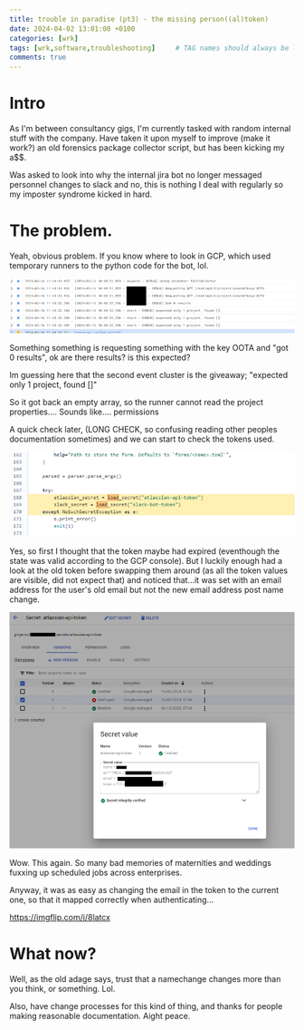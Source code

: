 ```yaml
---
title: trouble in paradise (pt3) - the missing person((al)token)
date: 2024-04-02 13:01:00 +0100
categories: [wrk]
tags: [wrk,software,troubleshooting]     # TAG names should always be lowercase
comments: true
---
```


# Intro

As I'm between consultancy gigs, I'm currently tasked with random internal stuff with the company. Have taken it upon myself to improve (make it work?) an old forensics package collector script, but has been kicking my a$$.

Was asked to look into why the internal jira bot no longer messaged personnel changes to slack and no, this is nothing I deal with regularly so my imposter syndrome kicked in hard.

# The problem.

Yeah, obvious problem. If you know where to look in GCP, which used temporary runners to the python code for the bot, lol.

![obvious problem is obvious](/assets/images/2024-04-02-trouble-in-paradise-pt3/1.png)

Something something is requesting something with the key OOTA and "got 0 results", ok are there results? is this expected?

Im guessing here that the second event cluster is the giveaway; "expected only 1 project, found []" 

So it got back an empty array, so the runner cannot read the project properties.... Sounds like.... permissions

A quick check later, (LONG CHECK, so confusing reading other peoples documentation sometimes)  and we can start to check the tokens used.

![one is a token, the other is... also a token](/assets/images/2024-04-02-trouble-in-paradise-pt3/2.png)

Yes, so first I thought that the token maybe had expired (eventhough the state was valid according to the GCP console). But I luckily enough had a look at the old token before swapping them around (as all the token values are visible, did not expect that) and noticed that...it was set with an email address for the user's old email but not the new email address post name change.

![why can i view the token values?](/assets/images/2024-04-02-trouble-in-paradise-pt3/3.png)

 Wow. This again. So many bad memories of maternities and weddings fuxxing up scheduled jobs across enterprises. 

Anyway, it was as easy as changing the email in the token to the current one, so that it mapped correctly when authenticating...

https://imgflip.com/i/8latcx

# What now?

Well, as the old adage says, trust that a namechange changes more than you think, or something. Lol.

Also, have change processes for this kind of thing, and thanks for people making reasonable documentation. Aight peace.



